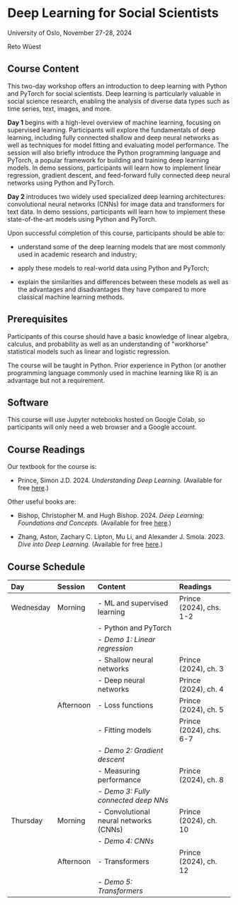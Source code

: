 # Deep Learning for Social Scientists

University of Oslo, November 27-28, 2024

Reto Wüest

## Course Content

This two-day workshop offers an introduction to deep learning with Python and PyTorch for social scientists. Deep learning is particularly valuable in social science research, enabling the analysis of diverse data types such as time series, text, images, and more.

**Day 1** begins with a high-level overview of machine learning, focusing on supervised learning. Participants will explore the fundamentals of deep learning, including fully connected shallow and deep neural networks as well as techniques for model fitting and evaluating model performance. The session will also briefly introduce the Python programming language and PyTorch, a popular framework for building and training deep learning models. In demo sessions, participants will learn how to implement linear regression, gradient descent, and feed-forward fully connected deep neural networks using Python and PyTorch.

**Day 2** introduces two widely used specialized deep learning architectures: convolutional neural networks (CNNs) for image data and transformers for text data. In demo sessions, participants will learn how to implement these state-of-the-art models using Python and PyTorch.

Upon successful completion of this course, participants should be able to:

- understand some of the deep learning models that are most commonly used in academic research and industry;

- apply these models to real-world data using Python and PyTorch;

- explain the similarities and differences between these models as well as the advantages and disadvantages they have compared to more classical machine learning methods.

## Prerequisites

Participants of this course should have a basic knowledge of linear algebra, calculus, and probability as well as an understanding of "workhorse" statistical models such as linear and logistic regression.

The course will be taught in Python. Prior experience in Python (or another programming language commonly used in machine learning like R) is an advantage but not a requirement.

## Software

This course will use Jupyter notebooks hosted on Google Colab, so participants will only need a web browser and a Google account.

## Course Readings

Our textbook for the course is:

- Prince, Simon J.D. 2024. *Understanding Deep Learning.* (Available for free [here](https://udlbook.github.io/udlbook/).)

Other useful books are:

- Bishop, Christopher M. and Hugh Bishop. 2024. *Deep Learning: Foundations and Concepts.* (Available for free [here](https://www.bishopbook.com/).)

- Zhang, Aston, Zachary C. Lipton, Mu Li, and Alexander J. Smola. 2023. *Dive into Deep Learning.* (Available for free [here](https://d2l.ai/).)

## Course Schedule

| **Day**   | **Session**     | **Content**                             | **Readings**            |
| :-------- | :-------------- | :-------------------------------------- | :---------------------- |
| Wednesday | Morning         | - ML and supervised learning            | Prince (2024), chs. 1-2 |
|           |                 | - Python and PyTorch                    |                         |
|           |                 | - *Demo 1: Linear regression*           |                         |
|           |                 | - Shallow neural networks               | Prince (2024), ch. 3    |
|           |                 | - Deep neural networks                  | Prince (2024), ch. 4    |
|           | Afternoon       | - Loss functions                        | Prince (2024), ch. 5    |
|           |                 | - Fitting models                        | Prince (2024), chs. 6-7 |
|           |                 | - *Demo 2: Gradient descent*            |                         |
|           |                 | - Measuring performance                 | Prince (2024), ch. 8    |
|           |                 | - *Demo 3: Fully connected deep NNs*    |                         |
| Thursday  | Morning         | - Convolutional neural networks (CNNs)  | Prince (2024), ch. 10   |
|           |                 | - *Demo 4: CNNs*                        |                         |
|           | Afternoon       | - Transformers                          | Prince (2024), ch. 12   |
|           |                 | - *Demo 5: Transformers*                |                         |
